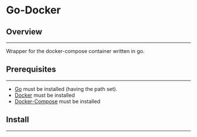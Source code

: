 # Go-Docker

## Overview
----------

Wrapper for the docker-compose container written in go.

## Prerequisites
----------------

* [Go](https://golang.org/doc/install) must be installed (having the path set).
* [Docker](https://docs.docker.com/engine/installation/) must be installed
* [Docker-Compose](https://docs.docker.com/compose/install/) must be installed

## Install
----------
